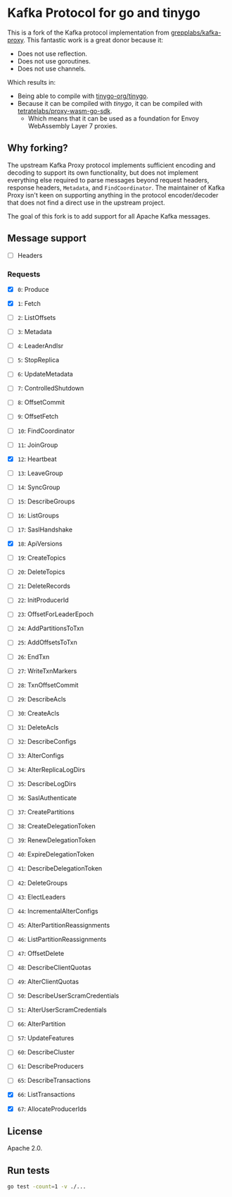 # Kafka Protocol for go and tinygo

This is a fork of the Kafka protocol implementation from [grepplabs/kafka-proxy](https://github.com/grepplabs/kafka-proxy). This fantastic work is a great donor because it:

- Does not use reflection.
- Does not use goroutines.
- Does not use channels.

Which results in:

- Being able to compile with [tinygo-org/tinygo](https://github.com/tinygo-org/tinygo).
- Because it can be compiled with _tinygo_, it can be compiled with [tetratelabs/proxy-wasm-go-sdk](https://github.com/tetratelabs/proxy-wasm-go-sdk).
  - Which means that it can be used as a foundation for Envoy WebAssembly Layer 7 proxies.

## Why forking?

The upstream Kafka Proxy protocol implements sufficient encoding and decoding to support its own functionality, but does not implement everything else required to parse messages beyond request headers, response headers, `Metadata`, and `FindCoordinator`. The maintainer of Kafka Proxy isn't keen on supporting anything in the protocol encoder/decoder that does not find a direct use in the upstream project.

The goal of this fork is to add support for all Apache Kafka messages.

## Message support

- [ ] Headers

### Requests

- [x] `0`: Produce
- [x] `1`: Fetch
- [ ] `2`: ListOffsets
- [ ] `3`: Metadata
- [ ] `4`: LeaderAndIsr
- [ ] `5`: StopReplica
- [ ] `6`: UpdateMetadata
- [ ] `7`: ControlledShutdown
- [ ] `8`: OffsetCommit
- [ ] `9`: OffsetFetch
- [ ] `10`: FindCoordinator
- [ ] `11`: JoinGroup
- [x] `12`: Heartbeat
- [ ] `13`: LeaveGroup
- [ ] `14`: SyncGroup
- [ ] `15`: DescribeGroups
- [ ] `16`: ListGroups
- [ ] `17`: SaslHandshake
- [x] `18`: ApiVersions
- [ ] `19`: CreateTopics
- [ ] `20`: DeleteTopics
- [ ] `21`: DeleteRecords
- [ ] `22`: InitProducerId
- [ ] `23`: OffsetForLeaderEpoch
- [ ] `24`: AddPartitionsToTxn
- [ ] `25`: AddOffsetsToTxn
- [ ] `26`: EndTxn
- [ ] `27`: WriteTxnMarkers
- [ ] `28`: TxnOffsetCommit
- [ ] `29`: DescribeAcls

- [ ] `30`: CreateAcls
- [ ] `31`: DeleteAcls
- [ ] `32`: DescribeConfigs
- [ ] `33`: AlterConfigs
- [ ] `34`: AlterReplicaLogDirs
- [ ] `35`: DescribeLogDirs
- [ ] `36`: SaslAuthenticate
- [ ] `37`: CreatePartitions
- [ ] `38`: CreateDelegationToken
- [ ] `39`: RenewDelegationToken

- [ ] `40`: ExpireDelegationToken
- [ ] `41`: DescribeDelegationToken
- [ ] `42`: DeleteGroups
- [ ] `43`: ElectLeaders
- [ ] `44`: IncrementalAlterConfigs
- [ ] `45`: AlterPartitionReassignments
- [ ] `46`: ListPartitionReassignments
- [ ] `47`: OffsetDelete
- [ ] `48`: DescribeClientQuotas
- [ ] `49`: AlterClientQuotas

- [ ] `50`: DescribeUserScramCredentials
- [ ] `51`: AlterUserScramCredentials
- [ ] `66`: AlterPartition
- [ ] `57`: UpdateFeatures

- [ ] `60`: DescribeCluster
- [ ] `61`: DescribeProducers
- [ ] `65`: DescribeTransactions
- [x] `66`: ListTransactions
- [x] `67`: AllocateProducerIds

## License 

Apache 2.0.

## Run tests

```sh
go test -count=1 -v ./...
```
